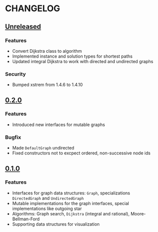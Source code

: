 # CHANGELOG

## [Unreleased]

### Features
- Convert Dijkstra class to algorithm
- Implemented instance and solution types for shortest paths
- Updated integral Dijkstra to work with directed and undirected graphs

### Security
- Bumped xstrem from 1.4.6 to 1.4.10

## [0.2.0]

### Features
- Introduced new interfaces for mutable graphs

### Bugfix
- Made `DefaultGraph` undirected
- Fixed constructors not to excpect ordered, non-successive node ids

## [0.1.0]

### Features
- Interfaces for graph data structures: `Graph`, specializations `DirectedGraph` and `UndirectedGraph`
- Mutable implementations for the graph interfaces, special implementations like outgoing star
- Algorithms: Graph search, `Dijkstra` (integral and rational), Moore-Bellman-Ford
- Supporting data structures for visualization

[Unreleased]: https://github.com/zetool/graph/compare/graph-0.2.0...HEAD
[0.2.0]: https://github.com/zetool/graph/compare/graph-0.1.0...graph-0.2.0
[0.1.0]: https://github.com/zetool/graph/compare/209c8ec0f39d449ee3908375aec3817d0db2e8cb...graph-0.1.0
